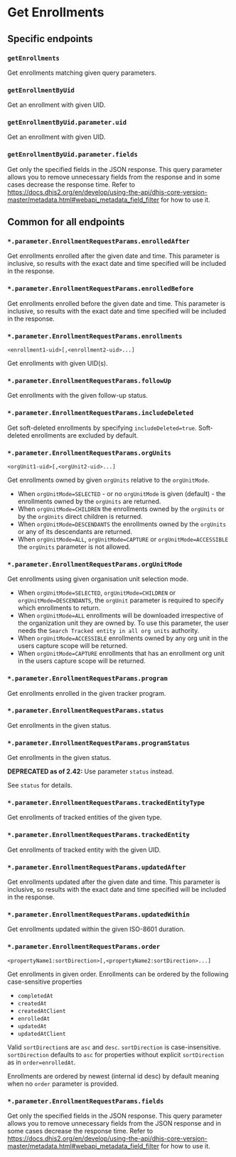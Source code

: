 # Get Enrollments

## Specific endpoints

### `getEnrollments`

Get enrollments matching given query parameters.

### `getEnrollmentByUid`

Get an enrollment with given UID.

### `getEnrollmentByUid.parameter.uid`

Get an enrollment with given UID.

### `getEnrollmentByUid.parameter.fields`

Get only the specified fields in the JSON response. This query parameter allows you to remove
unnecessary fields from
the response and in some cases decrease the response time. Refer to
https://docs.dhis2.org/en/develop/using-the-api/dhis-core-version-master/metadata.html#webapi_metadata_field_filter
for how to use it.

## Common for all endpoints

### `*.parameter.EnrollmentRequestParams.enrolledAfter`

Get enrollments enrolled after the given date and time.
This parameter is inclusive, so results with the exact date and time specified will be included in the response.

### `*.parameter.EnrollmentRequestParams.enrolledBefore`

Get enrollments enrolled before the given date and time.
This parameter is inclusive, so results with the exact date and time specified will be included in the response.

### `*.parameter.EnrollmentRequestParams.enrollments`

`<enrollment1-uid>[,<enrollment2-uid>...]`

Get enrollments with given UID(s).

### `*.parameter.EnrollmentRequestParams.followUp`

Get enrollments with the given follow-up status.

### `*.parameter.EnrollmentRequestParams.includeDeleted`

Get soft-deleted enrollments by specifying `includeDeleted=true`. Soft-deleted enrollments are
excluded by default.

### `*.parameter.EnrollmentRequestParams.orgUnits`

`<orgUnit1-uid>[,<orgUnit2-uid>...]`

Get enrollments owned by given `orgUnits` relative to the `orgUnitMode`.

- When `orgUnitMode=SELECTED` - or no `orgUnitMode` is given (default) - the enrollments owned by
  the `orgUnits` are returned.
- When `orgUnitMode=CHILDREN` the enrollments owned by the `orgUnits` or by the `orgUnits` direct
  children is returned.
- When `orgUnitMode=DESCENDANTS` the enrollments owned by the `orgUnits` or any of its descendants
  are returned.
- When `orgUnitMode=ALL`, `orgUnitMode=CAPTURE` or `orgUnitMode=ACCESSIBLE` the `orgUnits` parameter
  is not allowed.

### `*.parameter.EnrollmentRequestParams.orgUnitMode`

Get enrollments using given organisation unit selection mode.

- When `orgUnitMode=SELECTED`, `orgUnitMode=CHILDREN` or `orgUnitMode=DESCENDANTS`, the `orgUnit`
  parameter is
  required to specify which enrollments to return.
- When `orgUnitMode=ALL` enrollments will be downloaded irrespective of the organization unit they
  are
  owned by. To use this parameter, the user needs the `Search Tracked entity in all org units`
  authority.
- When `orgUnitMode=ACCESSIBLE` enrollments owned by any org unit in the users capture scope will be
  returned.
- When `orgUnitMode=CAPTURE` enrollments that has an enrollment org unit in the users capture scope
  will
  be returned.

### `*.parameter.EnrollmentRequestParams.program`

Get enrollments enrolled in the given tracker program.

### `*.parameter.EnrollmentRequestParams.status`

Get enrollments in the given status.

### `*.parameter.EnrollmentRequestParams.programStatus`

Get enrollments in the given status.

**DEPRECATED as of 2.42:** Use parameter `status` instead.

See `status` for details.

### `*.parameter.EnrollmentRequestParams.trackedEntityType`

Get enrollments of tracked entities of the given type.

### `*.parameter.EnrollmentRequestParams.trackedEntity`

Get enrollments of tracked entity with the given UID.

### `*.parameter.EnrollmentRequestParams.updatedAfter`

Get enrollments updated after the given date and time.
This parameter is inclusive, so results with the exact date and time specified will be included in the response.

### `*.parameter.EnrollmentRequestParams.updatedWithin`

Get enrollments updated within the given ISO-8601 duration.

### `*.parameter.EnrollmentRequestParams.order`

`<propertyName1:sortDirection>[,<propertyName2:sortDirection>...]`

Get enrollments in given order. Enrollments can be ordered by the following case-sensitive
properties

* `completedAt`
* `createdAt`
* `createdAtClient`
* `enrolledAt`
* `updatedAt`
* `updatedAtClient`

Valid `sortDirection`s are `asc` and `desc`. `sortDirection` is case-insensitive. `sortDirection`
defaults to `asc` for properties without explicit `sortDirection` as in `order=enrolledAt`.

Enrollments are ordered by newest (internal id desc) by default meaning when no `order` parameter is
provided.

### `*.parameter.EnrollmentRequestParams.fields`

Get only the specified fields in the JSON response. This query parameter allows you to remove
unnecessary fields from
the JSON response and in some cases decrease the response time. Refer to
https://docs.dhis2.org/en/develop/using-the-api/dhis-core-version-master/metadata.html#webapi_metadata_field_filter
for how to use it.
